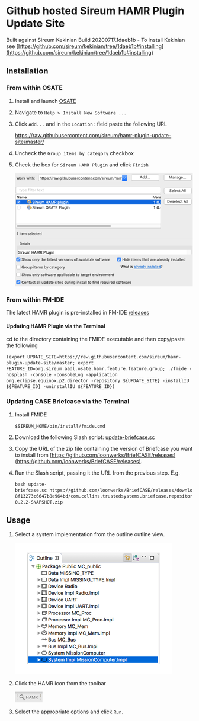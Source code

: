 # Github hosted Sireum HAMR Plugin Update Site

Built against Sireum Kekinian Build 20200717.1daeb1b - To install Kekinian see [https://github.com/sireum/kekinian/tree/1daeb1b#installing](https://github.com/sireum/kekinian/tree/1daeb1b#installing)

## Installation

### From within OSATE

1. Install and launch [OSATE](http://osate.org/download-and-install.html)

2. Navigate to ``Help > Install New Software ...``

3. Click ``Add...`` and in the ``Location:`` field paste the following URL

    https://raw.githubusercontent.com/sireum/hamr-plugin-update-site/master/
   
4. Uncheck the ``Group items by category`` checkbox
 
5. Check the box for ``Sireum HAMR Plugin`` and click ``Finish``

   ![install-new-software](resources/install-new-software.png)


### From within FM-IDE

The latest HAMR plugin is pre-installed in FM-IDE [releases](https://github.com/loonwerks/formal-methods-workbench/releases)

#### Updating HAMR Plugin via the Terminal

cd to the directory containing the FMIDE executable and then copy/paste the following

```
(export UPDATE_SITE=https://raw.githubusercontent.com/sireum/hamr-plugin-update-site/master; export FEATURE_ID=org.sireum.aadl.osate.hamr.feature.feature.group; ./fmide -nosplash -console -consoleLog -application org.eclipse.equinox.p2.director -repository ${UPDATE_SITE} -installIU ${FEATURE_ID} -uninstallIU ${FEATURE_ID})
```

### Updating CASE Briefcase via the Terminal

1. Install FMIDE 

   ```
   $SIREUM_HOME/bin/install/fmide.cmd
   ```

2. Download the following Slash script: [update-briefcase.sc](https://raw.githubusercontent.com/sireum/hamr-plugin-update-site/master/resources/update-briefcase.sc)

3. Copy the URL of the zip file containing the version of Briefcase you want to install from [https://github.com/loonwerks/BriefCASE/releases](https://github.com/loonwerks/BriefCASE/releases).  

4. Run the Slash script, passing it the URL from the previous step.  E.g.

   ```
   bash update-briefcase.sc https://github.com/loonwerks/BriefCASE/releases/download/untagged-8f13273c6647b8e964bd/com.collins.trustedsystems.briefcase.repository-0.2.2-SNAPSHOT.zip
   ```

## Usage
1. Select a system implementation from the outline outline view.

   ![outline-view](resources/system_implementation_outlin_view.png)
 
2. Click the HAMR icon from the toolbar

   ![hamr-icon](resources/hamr-toolbar.png)

3. Select the appropriate options and click ``Run``.

